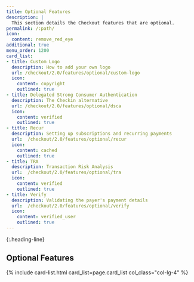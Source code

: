 ```yaml
---
title: Optional Features
description: |
  This section details the Checkout features that are optional.
permalink: /:path/
icon:
  content: remove_red_eye
additional: true
menu_order: 1200
card_list:
- title: Custom Logo
  description: How to add your own logo
  url: /checkout/2.0/features/optional/custom-logo
  icon:
    content: copyright
    outlined: true
- title: Delegated Strong Consumer Authentication
  description: The Checkin alternative
  url: /checkout/2.0/features/optional/dsca
  icon:
    content: verified
    outlined: true
- title: Recur
  description: Setting up subscriptions and recurring payments
  url:  /checkout/2.0/features/optional/recur
  icon:
    content: cached
    outlined: true
- title: TRA
  description: Transaction Risk Analysis
  url:  /checkout/2.0/features/optional/tra
  icon:
    content: verified
    outlined: true
- title: Verify
  description: Validating the payer's payment details
  url:  /checkout/2.0/features/optional/verify
  icon:
    content: verified_user
    outlined: true
---
```


{:.heading-line}

## Optional Features

{% include card-list.html card_list=page.card_list
    col_class="col-lg-4" %}
